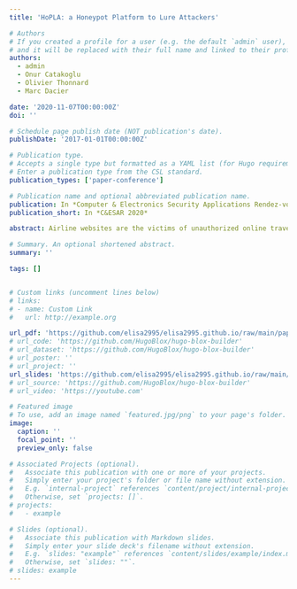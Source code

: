 ```yaml
---
title: 'HoPLA: a Honeypot Platform to Lure Attackers'

# Authors
# If you created a profile for a user (e.g. the default `admin` user), write the username (folder name) here
# and it will be replaced with their full name and linked to their profile.
authors:
  - admin 
  - Onur Catakoglu 
  - Olivier Thonnard
  - Marc Dacier

date: '2020-11-07T00:00:00Z'
doi: ''

# Schedule page publish date (NOT publication's date).
publishDate: '2017-01-01T00:00:00Z'

# Publication type.
# Accepts a single type but formatted as a YAML list (for Hugo requirements).
# Enter a publication type from the CSL standard.
publication_types: ['paper-conference']

# Publication name and optional abbreviated publication name.
publication: In *Computer & Electronics Security Applications Rendez-vous (C&ESAR 2020).*
publication_short: In *C&ESAR 2020*

abstract: Airline websites are the victims of unauthorized online travel agencies and aggregators that use armies of bots to scrape prices and flight information. These so-called Advanced Persistent Bots (APBs) are highly sophisticated. They are provided by specialized companies that offer them as “bots as a service” and they leverage professional proxying companies (mis) using millions of residential IP addresses. On top of the valuable information taken away, these huge quantities of requests consume a very substantial amount of resources on the airline websites. In this work, we present a platform capable of mimicking these sites, at a much lower cost, and we provide early results on an experiment in which we have lured for almost 2 months several bots and have fed them indistinguishable inaccurate information.

# Summary. An optional shortened abstract.
summary: ''

tags: []


# Custom links (uncomment lines below)
# links:
# - name: Custom Link
#   url: http://example.org

url_pdf: 'https://github.com/elisa2995/elisa2995.github.io/raw/main/papers/Chiapponi_HoPLA_2020.pdf'
# url_code: 'https://github.com/HugoBlox/hugo-blox-builder'
# url_dataset: 'https://github.com/HugoBlox/hugo-blox-builder'
# url_poster: ''
# url_project: ''
url_slides: 'https://github.com/elisa2995/elisa2995.github.io/raw/main/papers/Chiapponi_HoPLA_2020_slides.pdf'
# url_source: 'https://github.com/HugoBlox/hugo-blox-builder'
# url_video: 'https://youtube.com'

# Featured image
# To use, add an image named `featured.jpg/png` to your page's folder.
image:
  caption: ''
  focal_point: ''
  preview_only: false

# Associated Projects (optional).
#   Associate this publication with one or more of your projects.
#   Simply enter your project's folder or file name without extension.
#   E.g. `internal-project` references `content/project/internal-project/index.md`.
#   Otherwise, set `projects: []`.
# projects:
#   - example

# Slides (optional).
#   Associate this publication with Markdown slides.
#   Simply enter your slide deck's filename without extension.
#   E.g. `slides: "example"` references `content/slides/example/index.md`.
#   Otherwise, set `slides: ""`.
# slides: example
---
```


